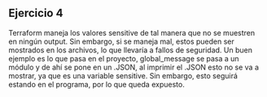 ## Ejercicio 4
Terraform maneja los valores sensitive de tal manera que no se muestren en ningún output. Sin embargo, si se maneja mal, estos pueden ser mostrados en los archivos, lo que llevaría a fallos de seguridad. Un buen ejemplo es lo que pasa en el proyecto, global_message se pasa a un módulo y de ahí se pone en un .JSON, al imprimir el .JSON esto no se va a mostrar, ya que es una variable sensitive. Sin embargo, esto seguirá estando en el programa, por lo que queda expuesto.